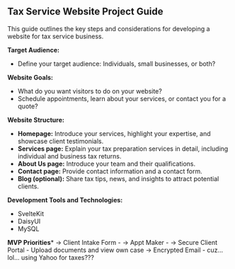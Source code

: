 ## Tax Service Website Project Guide

This guide outlines the key steps and considerations for developing a website for tax service business.

**Target Audience:**

* Define your target audience: Individuals, small businesses, or both?

**Website Goals:**

* What do you want visitors to do on your website? 
* Schedule appointments, learn about your services, or contact you for a quote?

**Website Structure:**

* **Homepage:** Introduce your services, highlight your expertise, and showcase client testimonials.
* **Services page:** Explain your tax preparation services in detail, including individual and business tax returns.
* **About Us page:** Introduce your team and their qualifications.
* **Contact page:** Provide contact information and a contact form.
* **Blog (optional):** Share tax tips, news, and insights to attract potential clients.

**Development Tools and Technologies:**

* SvelteKit
* DaisyUI
* MySQL

**MVP Priorities***
-> Client Intake Form
    -
-> Appt Maker
    -
-> Secure Client Portal
    - Upload documents and view own case
-> Encrypted Email
    - cuz... lol... using Yahoo for taxes???